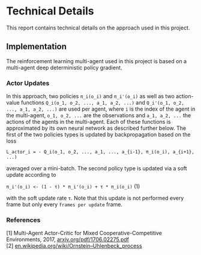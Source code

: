 # Technical Details

This report contains technical details on the approach used in this project.

## Implementation

The reinforcement learning multi-agent used in this project is based on a multi-agent deep deterministic policy gradient. 

### Actor Updates

In this approach, two policies `π_i(o_i)` and `π_i'(o_i)` as well as two action-value functions `Q_i(o_1, o_2, ..., a_1, a_2, ...)` and `Q_i'(o_1, o_2, ..., a_1, a_2, ...)` are used per agent, where `i` is the index of the agent in the multi-agent, `o_1, o_2, ...` are the observations and `a_1, a_2, ...` the actions of the agents in the multi-agent. Each of these functions is approximated by its own neural network as described further below. The first of the two policies types is updated by backpropagation based on the loss

`L_actor_i = - Q_i(o_1, o_2, ..., a_1, ..., a_{i-1}, π_i(o_i), a_{i+1}, ...)`

averaged over a mini-batch. The second policy type is updated via a soft update according to

`π_i'(o_i) <- (1 - τ) * π_i'(o_i) + τ * π_i(o_i)` (1)

with the soft update rate `τ`. Note that this update is not performed every frame but only every `frames per update` frame.

### References

[1] Multi-Agent Actor-Critic for Mixed Cooperative-Competitive Environments, 2017, [arxiv.org/pdf/1706.02275.pdf](https://arxiv.org/pdf/1706.02275.pdf)  
[2] [en.wikipedia.org/wiki/Ornstein–Uhlenbeck_process](https://en.wikipedia.org/wiki/Ornstein–Uhlenbeck_process)  
